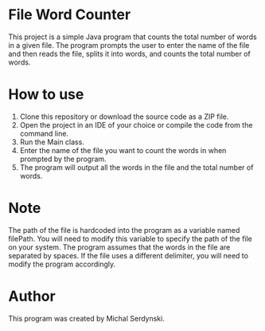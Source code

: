 # File Word Counter

This project is a simple Java program that counts the total number of words in a given file. The program prompts the user to enter the name of the file and then reads the file, splits it into words, and counts the total number of words.

# How to use

1. Clone this repository or download the source code as a ZIP file.
2. Open the project in an IDE of your choice or compile the code from the command line.
3. Run the Main class.
4. Enter the name of the file you want to count the words in when prompted by the program.
5. The program will output all the words in the file and the total number of words.

# Note

The path of the file is hardcoded into the program as a variable named filePath. You will need to modify this variable to specify the path of the file on your system.
The program assumes that the words in the file are separated by spaces. If the file uses a different delimiter, you will need to modify the program accordingly.

# Author

This program was created by Michal Serdynski.
